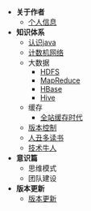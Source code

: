 
- **关于作者**
     - [个人信息](/use/home)
- **知识体系**     
    - [认识java](https://runcoding.github.io/learn-java/wiki/index.html)
    - [计数机网络](/information/web)
    - 大数据
      - [HDFS](/information/massive_data/hadoop/hdfs)
      - [MapReduce](/information/massive_data/hadoop/mapreduce)
      - [HBase](/information/massive_data/hadoop/hbase)
      - [Hive](/information/massive_data/hadoop/hive)
    - 缓存
      - [全站缓存时代](https://mp.weixin.qq.com/s/Qda9sayJI2hq_nzvuROG4Q)  
    - [版本控制](/information/version)
    - [人丑多读书](/information/books)
    - [技术牛人](/information/oxen)
- **意识篇**
   - 思维模式
   - 团队建设
- **版本更新**
  - [版本更新](/docs/changelog)